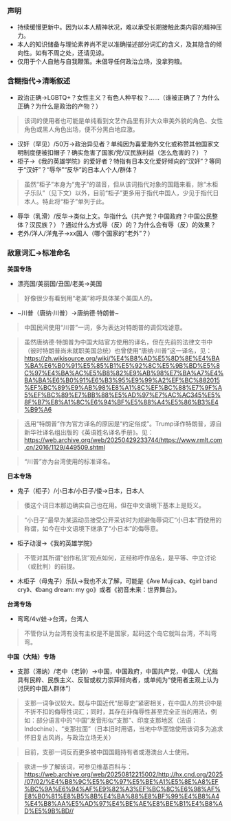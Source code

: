 ### 声明

- 持续缓慢更新中。因为以本人精神状况，难以承受长期接触此类内容的精神压力。
- 本人的知识储备与理论素养尚不足以准确描述部分词汇的含义，及其隐含的倾向性。如有不周之处，还请见谅。
- 仅用于个人自勉与自我鞭策。未倡导任何政治立场，没拿狗粮。

### 含糊指代→清晰叙述

- 政治正确→LGBTQ+？女性主义？有色人种平权？……（谁被正确了？为什么正确？为什么是政治的产物？）

> 该词的使用者也可能是单纯看到文艺作品里有非大众审美外貌的角色、女性角色或黑人角色出场，便不分黑白地应激。

- 汉奸（罕见）/50万→政治异见者？单纯因为喜爱海外文化或称赞其他国家文明制度便被扣帽子？确实危害了国家/党/汉民族利益（怎么危害的？）？
- 柜子→《我的英雄学院》的爱好者？特指有日本文化爱好倾向的“汉奸”？等同于“汉奸”？“辱华”“反华”的日本人个人/群体？

> 虽然“柜子”本身为“鬼子”的谐音，但从该词指代对象的国籍来看，除“木柜子乐队”（见下文）以外，目前“柜子”更多用于指代中国人，少见于指代日本人。特此将“柜子”单列于此。

- 辱华（乳滑）/反华→类似上文。华指什么（共产党？中国政府？中国公民整体？汉民族？）？通过什么方式辱（反）的？为什么会有辱（反）的效果？
- 老外/洋人/洋鬼子→xx国人（哪个国家的“老外”？）

### 敌意词汇→标准命名

**美国专场**
- 漂亮国/美丽国/丑国/老美→美国

> 好像很少有看到用“老美”称呼具体某个美国人的。

- ~川普（唐纳·川普）→唐纳德·特朗普~

> 中国民间使用“川普”一词，多为表达对特朗普的调侃戏谑意。

> 虽然唐纳德·特朗普为中国大陆官方使用的译名，但在先前的法律文书中（彼时特朗普尚未就职美国总统）也曾使用“唐纳·川普”这一译名，见：https://zh.wikisource.org/wiki/%E4%B8%AD%E5%8D%8E%E4%BA%BA%E6%B0%91%E5%85%B1%E5%92%8C%E5%9B%BD%E5%8C%97%E4%BA%AC%E5%B8%82%E9%AB%98%E7%BA%A7%E4%BA%BA%E6%B0%91%E6%B3%95%E9%99%A2%EF%BC%882015%EF%BC%89%E9%AB%98%E8%A1%8C%EF%BC%88%E7%9F%A5%EF%BC%89%E7%BB%88%E5%AD%97%E7%AC%AC345%E5%8F%B7%E8%A1%8C%E6%94%BF%E5%88%A4%E5%86%B3%E4%B9%A6

> 选用“特朗普”作为官方译名的原因是“约定俗成”。Trump译作特朗普，源自新华社译名组出版的《英语姓名译名手册》。见：https://web.archive.org/web/20250429233744/https://www.rmlt.com.cn/2016/1129/449509.shtml

> “川普”亦为台湾使用的标准译名。

**日本专场**
- 鬼子（柜子）/小日本/小日子/倭→日本，日本人

> 倭这个词日本那边确实自己也在用。但在中文语境下基本上是贬义。

> “小日子”最早为某运动员接受公开采访时为规避侮辱词汇“小日本”而使用的称谓，如今在中文语境下继承了“小日本”的侮辱意。

- 柜子动漫→《我的英雄学院》

> 不管对其所谓“创作私货”观点如何，正经称呼作品名，是平等、中立讨论（或批判）的前提。

- 木柜子（母鬼子）乐队→我也不太了解，可能是《Ave Mujica》、《girl band cry》、《bang dream: my go》或者《初音未来：世界舞台》。

**台湾专场**
- 弯弯/4v/蛙→台湾，台湾人

> 不管你认为台湾有没有主权是不是国家，起码这个岛它就叫台湾，不叫弯弯。

**中国（大陆）专场**
- 支那（滞纳）/老中（老钟）→中国，中国政府，中国共产党，中国人（尤指具有民粹、民族主义、反智或权力崇拜倾向者，或单纯为“使用者主观上认为讨厌的中国人群体”）

> 支那一词争议较大。既与中国近代“屈辱史”紧密相关，在中国人的共识中是不折不扣的侮辱性词汇；同时，其存在非侮辱性甚至完全正当的用法，例如：部分语言中的“中国”发音形似“支那”、印度支那地区（法语：Indochine）、“支那拉面”（日本旧时用语，当地中华面馆使用该词多为追求怀旧复古风尚，与政治立场无关）

> 目前，支那一词反而更多被中国国籍持有者或港澳台人士使用。

> 欲进一步了解该词，可参见维基百科与：https://web.archive.org/web/20250812215002/http://hx.cnd.org/2025/07/02/%E4%B8%9C%E5%8C%97%E5%BE%A1%E5%8E%A8%EF%BC%9A%E6%94%AF%E9%82%A3%EF%BC%8C%E6%98%AF%E8%B0%81%E8%B5%8B%E4%BA%88%E8%BF%99%E4%B8%A4%E4%B8%AA%E5%AD%97%E4%BE%AE%E8%BE%B1%E4%B8%AD%E5%9B%BD//


